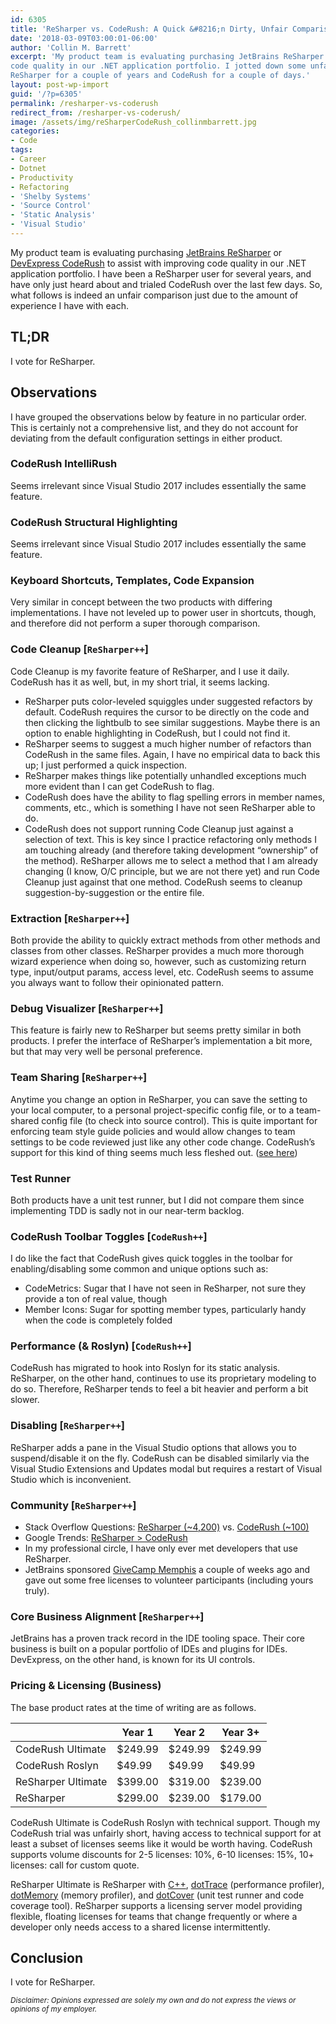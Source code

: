 ```yaml
---
id: 6305
title: 'ReSharper vs. CodeRush: A Quick &#8216;n Dirty, Unfair Comparison'
date: '2018-03-09T03:00:01-06:00'
author: 'Collin M. Barrett'
excerpt: 'My product team is evaluating purchasing JetBrains ReSharper or DevExpress CodeRush to assist with improving
code quality in our .NET application portfolio. I jotted down some unfair observations of the two products after using
ReSharper for a couple of years and CodeRush for a couple of days.'
layout: post-wp-import
guid: '/?p=6305'
permalink: /resharper-vs-coderush
redirect_from: /resharper-vs-coderush/
image: /assets/img/reSharperCodeRush_collinmbarrett.jpg
categories:
- Code
tags:
- Career
- Dotnet
- Productivity
- Refactoring
- 'Shelby Systems'
- 'Source Control'
- 'Static Analysis'
- 'Visual Studio'
---
```


My product team is evaluating purchasing [JetBrains ReSharper](https://www.jetbrains.com/resharper/) or [DevExpress
CodeRush](https://www.devexpress.com/products/coderush/) to assist with improving code quality in our .NET application
portfolio. I have been a ReSharper user for several years, and have only just heard about and trialed CodeRush over the
last few days. So, what follows is indeed an unfair comparison just due to the amount of experience I have with each.

## TL;DR

I vote for ReSharper.

## Observations

I have grouped the observations below by feature in no particular order. This is certainly not a comprehensive list, and
they do not account for deviating from the default configuration settings in either product.

### CodeRush IntelliRush

Seems irrelevant since Visual Studio 2017 includes essentially the same feature.

### CodeRush Structural Highlighting

Seems irrelevant since Visual Studio 2017 includes essentially the same feature.

### Keyboard Shortcuts, Templates, Code Expansion

Very similar in concept between the two products with differing implementations. I have not leveled up to power user in
shortcuts, though, and therefore did not perform a super thorough comparison.

### Code Cleanup \[`ReSharper++`\]

Code Cleanup is my favorite feature of ReSharper, and I use it daily. CodeRush has it as well, but, in my short trial,
it seems lacking.

- ReSharper puts color-leveled squiggles under suggested refactors by default. CodeRush requires the cursor to be
directly on the code and then clicking the lightbulb to see similar suggestions. Maybe there is an option to enable
highlighting in CodeRush, but I could not find it.
- ReSharper seems to suggest a much higher number of refactors than CodeRush in the same files. Again, I have no
empirical data to back this up; I just performed a quick inspection.
- ReSharper makes things like potentially unhandled exceptions much more evident than I can get CodeRush to flag.
- CodeRush does have the ability to flag spelling errors in member names, comments, etc., which is something I have not
seen ReSharper able to do.
- CodeRush does not support running Code Cleanup just against a selection of text. This is key since I practice
refactoring only methods I am touching already (and therefore taking development “ownership” of the method). ReSharper
allows me to select a method that I am already changing (I know, O/C principle, but we are not there yet) and run Code
Cleanup just against that one method. CodeRush seems to cleanup suggestion-by-suggestion or the entire file.

### Extraction \[`ReSharper++`\]

Both provide the ability to quickly extract methods from other methods and classes from other classes. ReSharper
provides a much more thorough wizard experience when doing so, however, such as customizing return type, input/output
params, access level, etc. CodeRush seems to assume you always want to follow their opinionated pattern.

### Debug Visualizer \[`ReSharper++`\]

This feature is fairly new to ReSharper but seems pretty similar in both products. I prefer the interface of ReSharper’s
implementation a bit more, but that may very well be personal preference.

### Team Sharing \[`ReSharper++`\]

Anytime you change an option in ReSharper, you can save the setting to your local computer, to a personal
project-specific config file, or to a team-shared config file (to check into source control). This is quite important
for enforcing team style guide policies and would allow changes to team settings to be code reviewed just like any other
code change. CodeRush’s support for this kind of thing seems much less fleshed out. ([see
here](https://supportcenter.devexpress.com/Ticket/Details/T368775/coderush-enforcing-same-code-analysis-rule-set-across-team-and-integrating-with-tfs-ci))

### Test Runner

Both products have a unit test runner, but I did not compare them since implementing TDD is sadly not in our near-term
backlog.

### CodeRush Toolbar Toggles \[`CodeRush++`\]

I do like the fact that CodeRush gives quick toggles in the toolbar for enabling/disabling some common and unique
options such as:

- CodeMetrics: Sugar that I have not seen in ReSharper, not sure they provide a ton of real value, though
- Member Icons: Sugar for spotting member types, particularly handy when the code is completely folded

### Performance (&amp; Roslyn) \[`CodeRush++`\]

CodeRush has migrated to hook into Roslyn for its static analysis. ReSharper, on the other hand, continues to use its
proprietary modeling to do so. Therefore, ReSharper tends to feel a bit heavier and perform a bit slower.

### Disabling \[`ReSharper++`\]

ReSharper adds a pane in the Visual Studio options that allows you to suspend/disable it on the fly. CodeRush can be
disabled similarly via the Visual Studio Extensions and Updates modal but requires a restart of Visual Studio which is
inconvenient.

### Community \[`ReSharper++`\]

- Stack Overflow Questions: [ReSharper (~4,200)](https://stackoverflow.com/tags/resharper/info) vs. [CodeRush
(~100)](https://stackoverflow.com/tags/coderush/info)
- Google Trends: [ReSharper &gt; CodeRush](https://trends.google.com/trends/explore?date=all&q=ReSharper,CodeRush)
- In my professional circle, I have only ever met developers that use ReSharper.
- JetBrains sponsored [GiveCamp Memphis](https://www.givecampmemphis.org/) a couple of weeks ago and gave out some free
licenses to volunteer participants (including yours truly).

### Core Business Alignment \[`ReSharper++`\]

JetBrains has a proven track record in the IDE tooling space. Their core business is built on a popular portfolio of
IDEs and plugins for IDEs. DevExpress, on the other hand, is known for its UI controls.

### Pricing &amp; Licensing (Business)

The base product rates at the time of writing are as follows.

| | Year 1 | Year 2 | Year 3+ |
|---|---|---|---|
| CodeRush Ultimate | $249.99 | $249.99 | $249.99 |
| CodeRush Roslyn | $49.99 | $49.99 | $49.99 |
| ReSharper Ultimate | $399.00 | $319.00 | $239.00 |
| ReSharper | $299.00 | $239.00 | $179.00 |

CodeRush Ultimate is CodeRush Roslyn with technical support. Though my CodeRush trial was unfairly short, having access
to technical support for at least a subset of licenses seems like it would be worth having. CodeRush supports volume
discounts for 2-5 licenses: 10%, 6-10 licenses: 15%, 10+ licenses: call for custom quote.

ReSharper Ultimate is ReSharper with [C++](https://www.jetbrains.com/resharper-cpp/),
[dotTrace](https://www.jetbrains.com/profiler/) (performance profiler),
[dotMemory](https://www.jetbrains.com/dotmemory/) (memory profiler), and [dotCover](https://www.jetbrains.com/dotcover/)
(unit test runner and code coverage tool). ReSharper supports a licensing server model providing flexible, floating
licenses for teams that change frequently or where a developer only needs access to a shared license intermittently.

## Conclusion

I vote for ReSharper.

*<small>Disclaimer: Opinions expressed are solely my own and do not express the views or opinions of my
    employer.</small>*